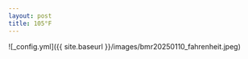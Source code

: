```yaml
---
layout: post
title: 105°F
---
```


![_config.yml]({{ site.baseurl }}/images/bmr20250110_fahrenheit.jpeg)
